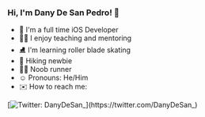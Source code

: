 ### Hi, I'm Dany De San Pedro! 👋

- 📱 I'm a full time iOS Developer
- 👨‍🏫 I enjoy teaching and mentoring
- ⛸️ I'm learning roller blade skating 
- 🥾 Hiking newbie
- 🏃‍♂️ Noob runner
- ☺️ Pronouns: He/Him
- ✉️ How to reach me:

[![Twitter: DanyDeSan_](https://img.shields.io/twitter/url?label=%40DanyDeSan_&style=social&url=https%3A%2F%2Ftwitter.com%2FDanyDeSan_)](https://twitter.com/DanyDeSan_)

<!--
**DanyDeSan/DanyDeSan** is a ✨ _special_ ✨ repository because its `README.md` (this file) appears on your GitHub profile.

Here are some ideas to get you started:

- 🔭 I’m currently working on ...
- 🌱 I’m currently learning ...
- 👯 I’m looking to collaborate on ...
- 🤔 I’m looking for help with ...
- 💬 Ask me about ...
- 📫 How to reach me: ...
- 😄 Pronouns: ...
- ⚡ Fun fact: ...
-->
